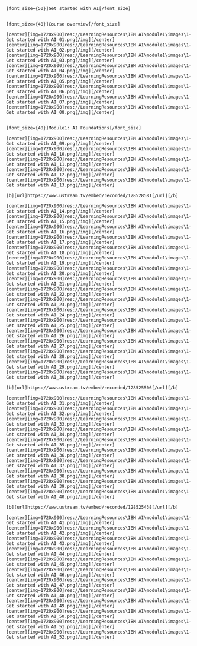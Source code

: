     [font_size={50}]Get started with AI[/font_size]


    [font_size={40}]Course overview[/font_size]
    
    [center][img=1720x900]res://LearningResources\IBM AI\module1\images\1-Get started with AI_01.png[/img][/center]
    [center][img=1720x900]res://LearningResources\IBM AI\module1\images\1-Get started with AI_02.png[/img][/center]
    [center][img=1720x900]res://LearningResources\IBM AI\module1\images\1-Get started with AI_03.png[/img][/center]
    [center][img=1720x900]res://LearningResources\IBM AI\module1\images\1-Get started with AI_04.png[/img][/center]
    [center][img=1720x900]res://LearningResources\IBM AI\module1\images\1-Get started with AI_05.png[/img][/center]
    [center][img=1720x900]res://LearningResources\IBM AI\module1\images\1-Get started with AI_06.png[/img][/center]
    [center][img=1720x900]res://LearningResources\IBM AI\module1\images\1-Get started with AI_07.png[/img][/center]
    [center][img=1720x900]res://LearningResources\IBM AI\module1\images\1-Get started with AI_08.png[/img][/center]


    [font_size={40}]Module1: AI Foundations[/font_size]
    
    [center][img=1720x900]res://LearningResources\IBM AI\module1\images\1-Get started with AI_09.png[/img][/center]
    [center][img=1720x900]res://LearningResources\IBM AI\module1\images\1-Get started with AI_10.png[/img][/center]
    [center][img=1720x900]res://LearningResources\IBM AI\module1\images\1-Get started with AI_11.png[/img][/center]
    [center][img=1720x900]res://LearningResources\IBM AI\module1\images\1-Get started with AI_12.png[/img][/center]
    [center][img=1720x900]res://LearningResources\IBM AI\module1\images\1-Get started with AI_13.png[/img][/center]
    
    [b][url]https://www.ustream.tv/embed/recorded/128528581[/url][/b]
    
    [center][img=1720x900]res://LearningResources\IBM AI\module1\images\1-Get started with AI_14.png[/img][/center]
    [center][img=1720x900]res://LearningResources\IBM AI\module1\images\1-Get started with AI_15.png[/img][/center]
    [center][img=1720x900]res://LearningResources\IBM AI\module1\images\1-Get started with AI_16.png[/img][/center]
    [center][img=1720x900]res://LearningResources\IBM AI\module1\images\1-Get started with AI_17.png[/img][/center]
    [center][img=1720x900]res://LearningResources\IBM AI\module1\images\1-Get started with AI_18.png[/img][/center]
    [center][img=1720x900]res://LearningResources\IBM AI\module1\images\1-Get started with AI_19.png[/img][/center]
    [center][img=1720x900]res://LearningResources\IBM AI\module1\images\1-Get started with AI_20.png[/img][/center]
    [center][img=1720x900]res://LearningResources\IBM AI\module1\images\1-Get started with AI_21.png[/img][/center]
    [center][img=1720x900]res://LearningResources\IBM AI\module1\images\1-Get started with AI_22.png[/img][/center]
    [center][img=1720x900]res://LearningResources\IBM AI\module1\images\1-Get started with AI_23.png[/img][/center]
    [center][img=1720x900]res://LearningResources\IBM AI\module1\images\1-Get started with AI_24.png[/img][/center]
    [center][img=1720x900]res://LearningResources\IBM AI\module1\images\1-Get started with AI_25.png[/img][/center]
    [center][img=1720x900]res://LearningResources\IBM AI\module1\images\1-Get started with AI_26.png[/img][/center]
    [center][img=1720x900]res://LearningResources\IBM AI\module1\images\1-Get started with AI_27.png[/img][/center]
    [center][img=1720x900]res://LearningResources\IBM AI\module1\images\1-Get started with AI_28.png[/img][/center]
    [center][img=1720x900]res://LearningResources\IBM AI\module1\images\1-Get started with AI_29.png[/img][/center]
    [center][img=1720x900]res://LearningResources\IBM AI\module1\images\1-Get started with AI_30.png[/img][/center]
    
    [b][url]https://www.ustream.tv/embed/recorded/128525506[/url][/b]
    
    [center][img=1720x900]res://LearningResources\IBM AI\module1\images\1-Get started with AI_31.png[/img][/center]
    [center][img=1720x900]res://LearningResources\IBM AI\module1\images\1-Get started with AI_32.png[/img][/center]
    [center][img=1720x900]res://LearningResources\IBM AI\module1\images\1-Get started with AI_33.png[/img][/center]
    [center][img=1720x900]res://LearningResources\IBM AI\module1\images\1-Get started with AI_34.png[/img][/center]
    [center][img=1720x900]res://LearningResources\IBM AI\module1\images\1-Get started with AI_35.png[/img][/center]
    [center][img=1720x900]res://LearningResources\IBM AI\module1\images\1-Get started with AI_36.png[/img][/center]
    [center][img=1720x900]res://LearningResources\IBM AI\module1\images\1-Get started with AI_37.png[/img][/center]
    [center][img=1720x900]res://LearningResources\IBM AI\module1\images\1-Get started with AI_38.png[/img][/center]
    [center][img=1720x900]res://LearningResources\IBM AI\module1\images\1-Get started with AI_39.png[/img][/center]
    [center][img=1720x900]res://LearningResources\IBM AI\module1\images\1-Get started with AI_40.png[/img][/center]
    
    [b][url]https://www.ustream.tv/embed/recorded/128525438[/url][/b]
    
    [center][img=1720x900]res://LearningResources\IBM AI\module1\images\1-Get started with AI_41.png[/img][/center]
    [center][img=1720x900]res://LearningResources\IBM AI\module1\images\1-Get started with AI_42.png[/img][/center]
    [center][img=1720x900]res://LearningResources\IBM AI\module1\images\1-Get started with AI_43.png[/img][/center]
    [center][img=1720x900]res://LearningResources\IBM AI\module1\images\1-Get started with AI_44.png[/img][/center]
    [center][img=1720x900]res://LearningResources\IBM AI\module1\images\1-Get started with AI_45.png[/img][/center]
    [center][img=1720x900]res://LearningResources\IBM AI\module1\images\1-Get started with AI_46.png[/img][/center]
    [center][img=1720x900]res://LearningResources\IBM AI\module1\images\1-Get started with AI_47.png[/img][/center]
    [center][img=1720x900]res://LearningResources\IBM AI\module1\images\1-Get started with AI_48.png[/img][/center]
    [center][img=1720x900]res://LearningResources\IBM AI\module1\images\1-Get started with AI_49.png[/img][/center]
    [center][img=1720x900]res://LearningResources\IBM AI\module1\images\1-Get started with AI_50.png[/img][/center]
    [center][img=1720x900]res://LearningResources\IBM AI\module1\images\1-Get started with AI_51.png[/img][/center]
    [center][img=1720x900]res://LearningResources\IBM AI\module1\images\1-Get started with AI_52.png[/img][/center]

